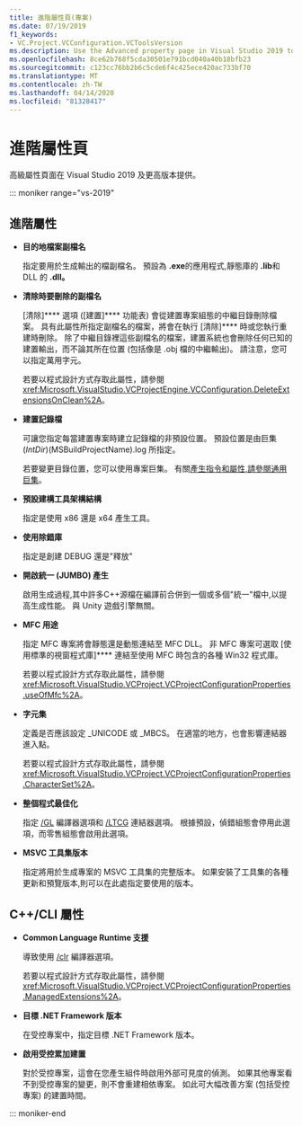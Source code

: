 ```yaml
---
title: 進階屬性頁(專案)
ms.date: 07/19/2019
f1_keywords:
- VC.Project.VCConfiguration.VCToolsVersion
ms.description: Use the Advanced property page in Visual Studio 2019 to set various properties for C++ projects.
ms.openlocfilehash: 8ce62b768f5cda30501e791bcd040a40b18bfb23
ms.sourcegitcommit: c123cc76bb2b6c5cde6f4c425ece420ac733bf70
ms.translationtype: MT
ms.contentlocale: zh-TW
ms.lasthandoff: 04/14/2020
ms.locfileid: "81328417"
---
```

# <a name="advanced-property-page"></a>進階屬性頁

高級屬性頁面在 Visual Studio 2019 及更高版本提供。

::: moniker range="vs-2019"

## <a name="advanced-properties"></a>進階屬性

- **目的地檔案副檔名**

   指定要用於生成輸出的檔副檔名。 預設為 **.exe**的應用程式,靜態庫的 **.lib**和 DLL 的 **.dll。**

- **清除時要刪除的副檔名**

   [清除]**** 選項 ([建置]**** 功能表) 會從建置專案組態的中繼目錄刪除檔案。 具有此屬性所指定副檔名的檔案，將會在執行 [清除]**** 時或您執行重建時刪除。 除了中繼目錄裡這些副檔名的檔案，建置系統也會刪除任何已知的建置輸出，而不論其所在位置 (包括像是 .obj 檔的中繼輸出)。 請注意，您可以指定萬用字元。

   若要以程式設計方式存取此屬性，請參閱 <xref:Microsoft.VisualStudio.VCProjectEngine.VCConfiguration.DeleteExtensionsOnClean%2A>。

- **建置記錄檔**

   可讓您指定每當建置專案時建立記錄檔的非預設位置。 預設位置是由巨集 $(IntDir)$(MSBuildProjectName).log 所指定。

   若要變更目錄位置，您可以使用專案巨集。 有關[產生指令和屬性,請參閱通用巨集](common-macros-for-build-commands-and-properties.md)。

- **預設建構工具架構結構**

   指定是使用 x86 還是 x64 產生工具。

- **使用除錯庫**

   指定是創建 DEBUG 還是"釋放"

- **開啟統一 (JUMBO) 產生**

   啟用生成過程,其中許多C++源檔在編譯前合併到一個或多個"統一"檔中,以提高生成性能。 與 Unity 遊戲引擎無關。

- **MFC 用途**

   指定 MFC 專案將會靜態還是動態連結至 MFC DLL。 非 MFC 專案可選取 [使用標準的視窗程式庫]**** 連結至使用 MFC 時包含的各種 Win32 程式庫。

   若要以程式設計方式存取此屬性，請參閱 <xref:Microsoft.VisualStudio.VCProject.VCProjectConfigurationProperties.useOfMfc%2A>。

- **字元集**

   定義是否應該設定 _UNICODE 或 _MBCS。 在適當的地方，也會影響連結器進入點。

   若要以程式設計方式存取此屬性，請參閱 <xref:Microsoft.VisualStudio.VCProject.VCProjectConfigurationProperties.CharacterSet%2A>。

- **整個程式最佳化**

   指定 [/GL](gl-whole-program-optimization.md) 編譯器選項和 [/LTCG](ltcg-link-time-code-generation.md) 連結器選項。 根據預設，偵錯組態會停用此選項，而零售組態會啟用此選項。

- **MSVC 工具集版本**

   指定將用於生成專案的 MSVC 工具集的完整版本。 如果安裝了工具集的各種更新和預覽版本,則可以在此處指定要使用的版本。

## <a name="ccli-properties"></a>C++/CLI 屬性

- **Common Language Runtime 支援**

   導致使用 [/clr](clr-common-language-runtime-compilation.md) 編譯器選項。

   若要以程式設計方式存取此屬性，請參閱 <xref:Microsoft.VisualStudio.VCProject.VCProjectConfigurationProperties.ManagedExtensions%2A>。

- **目標 .NET Framework 版本**

   在受控專案中，指定目標 .NET Framework 版本。

- **啟用受控累加建置**

   對於受控專案，這會在您產生組件時啟用外部可見度的偵測。 如果其他專案看不到受控專案的變更，則不會重建相依專案。 如此可大幅改善方案 (包括受控專案) 的建置時間。

::: moniker-end
